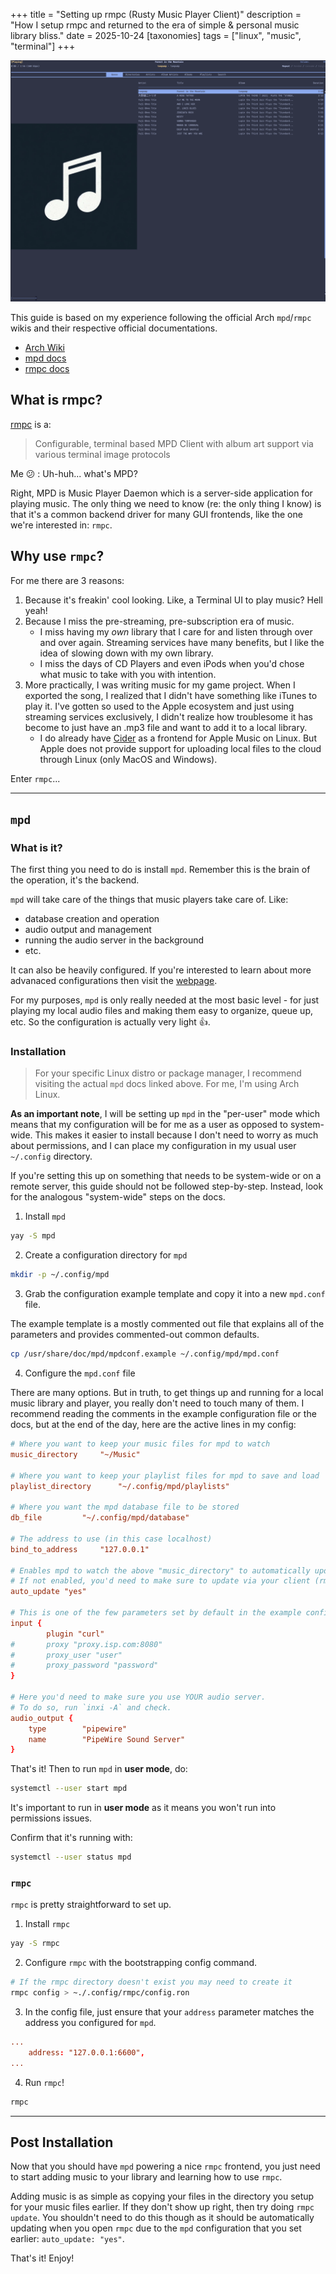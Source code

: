 +++
title = "Setting up rmpc (Rusty Music Player Client)"
description = "How I setup rmpc and returned to the era of simple & personal music library bliss."
date = 2025-10-24
[taxonomies]
tags = ["linux", "music", "terminal"]
+++

![my rmpc](/images/rmpc.png "rmpc running")

This guide is based on my experience following the official Arch `mpd`/`rmpc` wikis and their respective official documentations.
- [Arch Wiki](https://wiki.archlinux.org/title/Music_Player_Daemon#)
- [mpd docs](https://mpd.readthedocs.io/en/stable/index.html)
- [rmpc docs](https://mierak.github.io/rmpc/)

## What is rmpc?

[rmpc](https://github.com/mierak/rmpc) is a:

> Configurable, terminal based MPD Client with album art support via various terminal image protocols

Me :confused: : Uh-huh... what's MPD?

Right, MPD is Music Player Daemon which is a server-side application for playing music.
The only thing we need to know (re: the only thing I know) is that it's a common backend driver for many GUI frontends, like the one we're interested in: `rmpc`.

## Why use `rmpc`?

For me there are 3 reasons:

1. Because it's freakin' cool looking. Like, a Terminal UI to play music? Hell yeah!
2. Because I miss the pre-streaming, pre-subscription era of music.
    - I miss having my _own_ library that I care for and listen through over and over again. Streaming services have many benefits, but I like the idea of slowing down with my own library.
    - I miss the days of CD Players and even iPods when you'd chose what music to take with you with intention.
3. More practically, I was writing music for my game project. When I exported the song, I realized that I didn't have something like iTunes to play it. I've gotten so used to the Apple ecosystem and just using streaming services exclusively, I didn't realize how troublesome it has become to just have an .mp3 file and want to add it to a local library.
    - I do already have [Cider](https://cider.sh/) as a frontend for Apple Music on Linux. But Apple does not provide support for uploading local files to the cloud through Linux (only MacOS and Windows).

Enter `rmpc`...

---

## `mpd`

### What is it?

The first thing you need to do is install `mpd`.
Remember this is the brain of the operation, it's the backend.

`mpd` will take care of the things that music players take care of. Like:
- database creation and operation
- audio output and management
- running the audio server in the background
- etc.

It can also be heavily configured. If you're interested to learn about more advanaced configurations then visit the [webpage](https://mpd.readthedocs.io/en/stable/index.html).

For my purposes, `mpd` is only really needed at the most basic level - for just playing my local audio files and making them easy to organize, queue up, etc.
So the configuration is actually very light :thumbsup:.

### Installation

> For your specific Linux distro or package manager, I recommend visiting the actual `mpd` docs linked above. For me, I'm using Arch Linux.

**As an important note**, I will be setting up `mpd` in the "per-user" mode which means that my configuration will be for me as a user as opposed to system-wide.
This makes it easier to install because I don't need to worry as much about permissions, and I can place my configuration in my usual user `~/.config` directory.

If you're setting this up on something that needs to be system-wide or on a remote server, this guide should not be followed step-by-step.
Instead, look for the analogous "system-wide" steps on the docs.

1. Install `mpd`

```bash
yay -S mpd
```

2. Create a configuration directory for `mpd`

```bash
mkdir -p ~/.config/mpd
```

3. Grab the configuration example template and copy it into a new `mpd.conf` file.

The example template is a mostly commented out file that explains all of the parameters and provides commented-out common defaults.

```bash
cp /usr/share/doc/mpd/mpdconf.example ~/.config/mpd/mpd.conf
```

4. Configure the `mpd.conf` file

There are many options. 
But in truth, to get things up and running for a local music library and player, you really don't need to touch many of them.
I recommend reading the comments in the example configuration file or the docs, but at the end of the day, here are the active lines in my config:

```conf
# Where you want to keep your music files for mpd to watch
music_directory		"~/Music"

# Where you want to keep your playlist files for mpd to save and load
playlist_directory		"~/.config/mpd/playlists"

# Where you want the mpd database file to be stored
db_file			"~/.config/mpd/database"

# The address to use (in this case localhost)
bind_to_address		"127.0.0.1"

# Enables mpd to watch the above "music_directory" to automatically update
# If not enabled, you'd need to make sure to update via your client (rmpc)
auto_update	"yes"

# This is one of the few parameters set by default in the example config
input {
        plugin "curl"
#       proxy "proxy.isp.com:8080"
#       proxy_user "user"
#       proxy_password "password"
}

# Here you'd need to make sure you use YOUR audio server.
# To do so, run `inxi -A` and check.
audio_output {
	type		"pipewire"
	name		"PipeWire Sound Server"
}
```

That's it!
Then to run `mpd` in **user mode**, do:

```bash
systemctl --user start mpd
```

It's important to run in **user mode** as it means you won't run into permissions issues.

Confirm that it's running with:

```bash
systemctl --user status mpd
```


### `rmpc`

`rmpc` is pretty straightforward to set up.

1. Install `rmpc`

```bash
yay -S rmpc
```

2. Configure `rmpc` with the bootstrapping config command.
```bash
# If the rmpc directory doesn't exist you may need to create it
rmpc config > ~./.config/rmpc/config.ron
```

3. In the config file, just ensure that your `address` parameter matches the address you configured for `mpd`.

```conf
...
    address: "127.0.0.1:6600",
...
```

4. Run `rmpc`!

```bash
rmpc
```

---

## Post Installation

Now that you should have `mpd` powering a nice `rmpc` frontend, you just need to start adding music to your library and learning how to use `rmpc`.

Adding music is as simple as copying your files in the directory you setup for your music files earlier.
If they don't show up right, then try doing `rmpc update`.
You shouldn't need to do this though as it should be automatically updating when you open `rmpc` due to the `mpd` configuration that you set earlier: `auto_update: "yes"`.

That's it! Enjoy!


